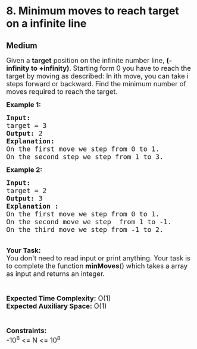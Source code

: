 # 8. Minimum moves to reach target on a infinite line
## Medium 
<div class="problem-statement">
                <p></p><p><span style="font-size:18px">Given a <strong>target</strong> position on the infinite number line, <strong>(-infinity to +infinity)</strong>. Starting form 0 you have to reach the target by moving as described: In ith move, you can take i steps forward or backward. Find the minimum number of moves required to reach the target.</span></p>

<p><span style="font-size:18px"><strong>Example 1:</strong></span></p>

<pre><span style="font-size:18px"><strong>Input:</strong>
target = 3
<strong>Output: </strong>2
<strong>Explanation:</strong> 
On the first move we step from 0 to 1.
On the second step we step from 1 to 3.
</span></pre>

<p><span style="font-size:18px"><strong>Example 2:</strong></span></p>

<pre><span style="font-size:18px"><strong>Input:</strong>
target = 2
<strong>Output: </strong>3
<strong>Explanation : 
</strong>On the first move we step from 0 to 1.
On the second move we step  from 1 to -1.
On the third move we step from -1 to 2.

</span></pre>

<p><span style="font-size:18px"><strong>Your Task:&nbsp;&nbsp;</strong><br>
You don't need to read input or print anything. Your task is to complete the function <strong>minMoves</strong>() which takes a array as input and returns an integer.</span></p>

<p>&nbsp;</p>

<p><span style="font-size:18px"><strong>Expected Time Complexity:</strong> O(1)<br>
<strong>Expected Auxiliary Space:</strong> O(1)</span></p>

<p>&nbsp;</p>

<p><span style="font-size:18px"><strong>Constraints:</strong><br>
-10<sup>8</sup> &lt;= N&nbsp;&lt;= 10<sup>8</sup></span></p>
 <p></p>
            </div>